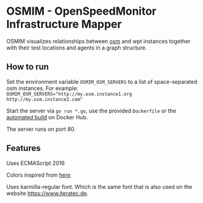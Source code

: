 # OSMIM - OpenSpeedMonitor Infrastructure Mapper

OSMIM visualizes relationships between
[osm](https://github.com/iteratec/OpenSpeedMonitor) and wpt instances together
with their test locations and agents in a graph structure.

## How to run

Set the environment variable `OSMIM_OSM_SERVERS` to a list of space-separated
osm instances. For example:
`OSMIM_OSM_SERVERS="http://my.osm.instance1.org http://my.osm.instance2.com"`

Start the server via `go run *.go`, use the provided `Dockerfile` or the
[automated build](https://hub.docker.com/r/iteratec/osminfrastructuremapper/)
on Docker Hub.

The server runs on port 80.

## Features

Uses ECMAScript 2016

Colors inspired from [here](https://github.com/iteratec/OpenSpeedMonitor/blob/master/grails-app/assets/stylesheets/variables-corporate.less)

Uses karmilla-regular font. Which is the same font that is also used on the website https://www.iteratec.de.
